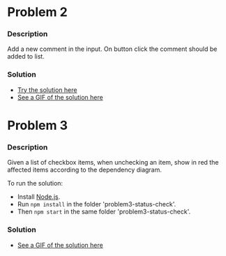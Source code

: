 # Problem 2

### Description
Add a new comment in the input. On button click the comment should be added to list. 

### Solution 

* [Try the solution here](https://html-preview.github.io/?url=https://github.com/evgeniya-sotirova/tmp-repo/blob/main/problem2-comments-list/commentsList.html)
* [See a GIF of the solution here](./problem2-comments-list/Recording%202024-11-06%20120647.gif)

# Problem 3

### Description
Given a list of checkbox items, when unchecking an item, show in red the affected items according to the dependency diagram. 

To run the solution:
* Install [Node.js](https://nodejs.org/en/download/prebuilt-installer).
* Run `npm install` in the folder 'problem3-status-check'. 
* Then `npm start` in the same folder 'problem3-status-check'.

### Solution

* [See a GIF of the solution here](./problem3-status-check/StatusCheck-Screen%20Recording%202024-11-06%20112903.gif)

